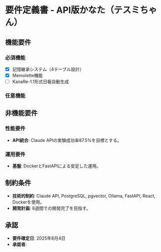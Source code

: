 # 要件定義書 - API版かなた（テスミちゃん）

## 機能要件

### 必須機能

- [x] 記憶継承システム（4テーブル設計）
- [x] Memolette機能
- [ ] KanaRe-1.1形式日報自動生成

### 任意機能

<!-- 任意機能があれば記載 -->

## 非機能要件

### 性能要件

- **API統合**: Claude APIの実験成功率87.5%を目標とする。

### 運用要件

- **基盤**: DockerとFastAPIによる安定した運用。

## 制約条件

- **技術的制約**: Claude API, PostgreSQL, pgvector, Ollama, FastAPI, React, Dockerを使用。
- **開発計画**: 8週間での開発完了を目指す。

## 承認

- **要件確定日**: 2025年8月4日
- **承認者**: 
